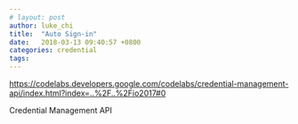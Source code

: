 ```yaml
---
# layout: post
author: luke_chi
title:  "Auto Sign-in"
date:   2018-03-13 09:40:57 +0800
categories: credential
tags: 
---
```


<https://codelabs.developers.google.com/codelabs/credential-management-api/index.html?index=..%2F..%2Fio2017#0>

Credential Management API
